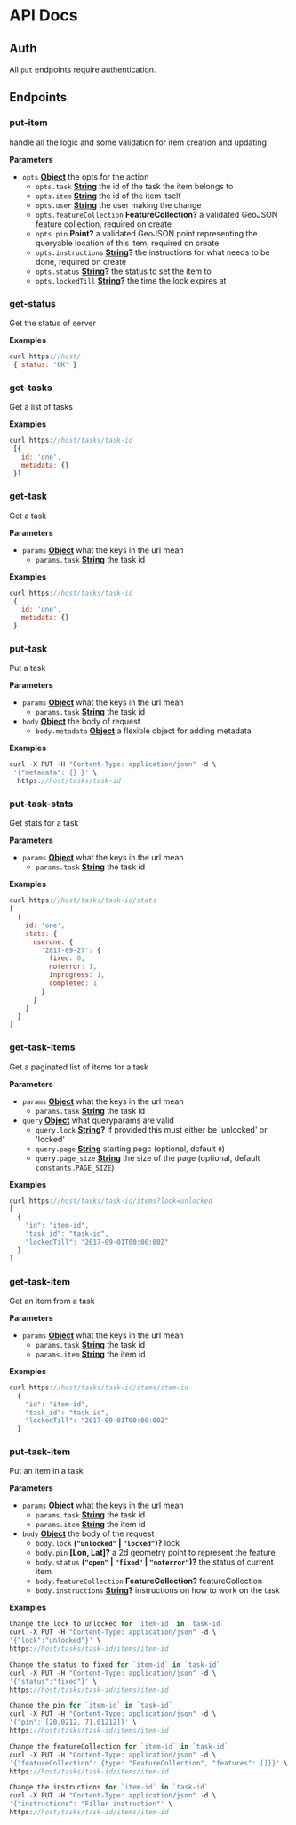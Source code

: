 # API Docs

## Auth

All `put` endpoints require authentication.

## Endpoints

<!-- Generated by documentation.js. Update this documentation by updating the source code. -->

### put-item

handle all the logic and some validation for item creation and updating

**Parameters**

-   `opts` **[Object](https://developer.mozilla.org/en-US/docs/Web/JavaScript/Reference/Global_Objects/Object)** the opts for the action
    -   `opts.task` **[String](https://developer.mozilla.org/en-US/docs/Web/JavaScript/Reference/Global_Objects/String)** the id of the task the item belongs to
    -   `opts.item` **[String](https://developer.mozilla.org/en-US/docs/Web/JavaScript/Reference/Global_Objects/String)** the id of the item itself
    -   `opts.user` **[String](https://developer.mozilla.org/en-US/docs/Web/JavaScript/Reference/Global_Objects/String)** the user making the change
    -   `opts.featureCollection` **FeatureCollection?** a validated GeoJSON feature collection, required on create
    -   `opts.pin` **Point?** a validated GeoJSON point representing the queryable location of this item, required on create
    -   `opts.instructions` **[String](https://developer.mozilla.org/en-US/docs/Web/JavaScript/Reference/Global_Objects/String)?** the instructions for what needs to be done, required on create
    -   `opts.status` **[String](https://developer.mozilla.org/en-US/docs/Web/JavaScript/Reference/Global_Objects/String)?** the status to set the item to
    -   `opts.lockedTill` **[String](https://developer.mozilla.org/en-US/docs/Web/JavaScript/Reference/Global_Objects/String)?** the time the lock expires at

### get-status

Get the status of server

**Examples**

```javascript
curl https://host/
 { status: 'OK' }
```

### get-tasks

Get a list of tasks

**Examples**

```javascript
curl https://host/tasks/task-id
 [{
   id: 'one',
   metadata: {}
 }]
```

### get-task

Get a task

**Parameters**

-   `params` **[Object](https://developer.mozilla.org/en-US/docs/Web/JavaScript/Reference/Global_Objects/Object)** what the keys in the url mean
    -   `params.task` **[String](https://developer.mozilla.org/en-US/docs/Web/JavaScript/Reference/Global_Objects/String)** the task id

**Examples**

```javascript
curl https://host/tasks/task-id
 {
   id: 'one',
   metadata: {}
 }
```

### put-task

Put a task

**Parameters**

-   `params` **[Object](https://developer.mozilla.org/en-US/docs/Web/JavaScript/Reference/Global_Objects/Object)** what the keys in the url mean
    -   `params.task` **[String](https://developer.mozilla.org/en-US/docs/Web/JavaScript/Reference/Global_Objects/String)** the task id
-   `body` **[Object](https://developer.mozilla.org/en-US/docs/Web/JavaScript/Reference/Global_Objects/Object)** the body of request
    -   `body.metadata` **[Object](https://developer.mozilla.org/en-US/docs/Web/JavaScript/Reference/Global_Objects/Object)** a flexible object for adding metadata

**Examples**

```javascript
curl -X PUT -H "Content-Type: application/json" -d \
 '{"metadata": {} }' \
  https://host/tasks/task-id
```

### put-task-stats

Get stats for a task

**Parameters**

-   `params` **[Object](https://developer.mozilla.org/en-US/docs/Web/JavaScript/Reference/Global_Objects/Object)** what the keys in the url mean
    -   `params.task` **[String](https://developer.mozilla.org/en-US/docs/Web/JavaScript/Reference/Global_Objects/String)** the task id

**Examples**

```javascript
curl https://host/tasks/task-id/stats
[
  {
    id: 'one',
    stats: {
      userone: {
        '2017-09-27': {
          fixed: 0,
          noterror: 1,
          inprogress: 1,
          completed: 1
        }
      }
    }
  }
]
```

### get-task-items

Get a paginated list of items for a task

**Parameters**

-   `params` **[Object](https://developer.mozilla.org/en-US/docs/Web/JavaScript/Reference/Global_Objects/Object)** what the keys in the url mean
    -   `params.task` **[String](https://developer.mozilla.org/en-US/docs/Web/JavaScript/Reference/Global_Objects/String)** the task id
-   `query` **[Object](https://developer.mozilla.org/en-US/docs/Web/JavaScript/Reference/Global_Objects/Object)** what queryparams are valid
    -   `query.lock` **[String](https://developer.mozilla.org/en-US/docs/Web/JavaScript/Reference/Global_Objects/String)?** if provided this must either be 'unlocked' or 'locked'
    -   `query.page` **[String](https://developer.mozilla.org/en-US/docs/Web/JavaScript/Reference/Global_Objects/String)** starting page (optional, default `0`)
    -   `query.page_size` **[String](https://developer.mozilla.org/en-US/docs/Web/JavaScript/Reference/Global_Objects/String)** the size of the page (optional, default `constants.PAGE_SIZE`)

**Examples**

```javascript
curl https://host/tasks/task-id/items?lock=unlocked
[
  {
    "id": "item-id",
    "task_id": "task-id",
    "lockedTill": "2017-09-01T00:00:00Z"
  }
]
```

### get-task-item

Get an item from a task

**Parameters**

-   `params` **[Object](https://developer.mozilla.org/en-US/docs/Web/JavaScript/Reference/Global_Objects/Object)** what the keys in the url mean
    -   `params.task` **[String](https://developer.mozilla.org/en-US/docs/Web/JavaScript/Reference/Global_Objects/String)** the task id
    -   `params.item` **[String](https://developer.mozilla.org/en-US/docs/Web/JavaScript/Reference/Global_Objects/String)** the item id

**Examples**

```javascript
curl https://host/tasks/task-id/items/item-id
  {
    "id": "item-id",
    "task_id": "task-id",
    "lockedTill": "2017-09-01T00:00:00Z"
  }
```

### put-task-item

Put an item in a task

**Parameters**

-   `params` **[Object](https://developer.mozilla.org/en-US/docs/Web/JavaScript/Reference/Global_Objects/Object)** what the keys in the url mean
    -   `params.task` **[String](https://developer.mozilla.org/en-US/docs/Web/JavaScript/Reference/Global_Objects/String)** the task id
    -   `params.item` **[String](https://developer.mozilla.org/en-US/docs/Web/JavaScript/Reference/Global_Objects/String)** the item id
-   `body` **[Object](https://developer.mozilla.org/en-US/docs/Web/JavaScript/Reference/Global_Objects/Object)** the body of the request
    -   `body.lock` **(`"unlocked"` \| `"locked"`)?** lock
    -   `body.pin` **\[Lon, Lat]?** a 2d geometry point to represent the feature
    -   `body.status` **(`"open"` \| `"fixed"` \| `"noterror"`)?** the status of current item
    -   `body.featureCollection` **FeatureCollection?** featureCollection
    -   `body.instructions` **[String](https://developer.mozilla.org/en-US/docs/Web/JavaScript/Reference/Global_Objects/String)?** instructions on how to work on the task

**Examples**

```javascript
Change the lock to unlocked for `item-id` in `task-id`
curl -X PUT -H "Content-Type: application/json" -d \
'{"lock":"unlocked"}' \
https://host/tasks/task-id/items/item-id
```

```javascript
Change the status to fixed for `item-id` in `task-id`
curl -X PUT -H "Content-Type: application/json" -d \
'{"status":"fixed"}' \
https://host/tasks/task-id/items/item-id
```

```javascript
Change the pin for `item-id` in `task-id`
curl -X PUT -H "Content-Type: application/json" -d \
'{"pin": [20.0212, 71.01212]}' \
https://host/tasks/task-id/items/item-id
```

```javascript
Change the featureCollection for `item-id` in `task-id`
curl -X PUT -H "Content-Type: application/json" -d \
'{"featureCollection": {type: "FeatureCollection", "features": []}}' \
https://host/tasks/task-id/items/item-id
```

```javascript
Change the instructions for `item-id` in `task-id`
curl -X PUT -H "Content-Type: application/json" -d \
'{"instructions": "Filler instruction"' \
https://host/tasks/task-id/items/item-id
```
